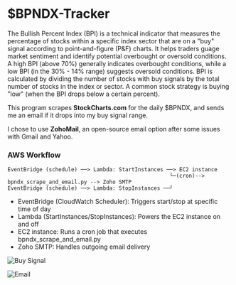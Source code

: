 # $BPNDX-Tracker

The Bullish Percent Index (BPI) is a technical indicator that measures the percentage of stocks within a specific index sector that are on a "buy" signal according to point-and-figure (P&F) charts. It helps traders guage market sentiment and identify potential overbought or oversold conditions. A high BPI (above 70%) generally indicates overbought conditions, while a low BPI (in the 30% - 14% range) suggests oversold conditions. BPI is calculated by dividing the number of stocks with buy signals by the total number of stocks in the index or sector. A common stock strategy is buying "low" (when the BPI drops below a certain percent).

This program scrapes **StockCharts.com** for the daily $BPNDX, and sends me an email if it drops into my buy signal range.

I chose to use **ZohoMail**, an open-source email option after some issues with Gmail and Yahoo.

### AWS Workflow

```text
EventBridge (schedule) ──> Lambda: StartInstances ──> EC2 instance
                                                   └─(cron)--> bpndx_scrape_and_email.py --> Zoho SMTP
EventBridge (schedule) ──> Lambda: StopInstances ──┘
```
- EventBridge (CloudWatch Scheduler): Triggers start/stop at specific time of day
- Lambda (StartInstances/StopInstances): Powers the EC2 instance on and off
- EC2 instance: Runs a cron job that executes bpndx_scrape_and_email.py
- Zoho SMTP: Handles outgoing email delivery

![Buy Signal](https://github.com/user-attachments/assets/21515c0a-bc69-4d98-b087-deda9c23ed43)


![Email](https://github.com/user-attachments/assets/0975abcd-a6b1-441f-a88e-7e270cc56896)
